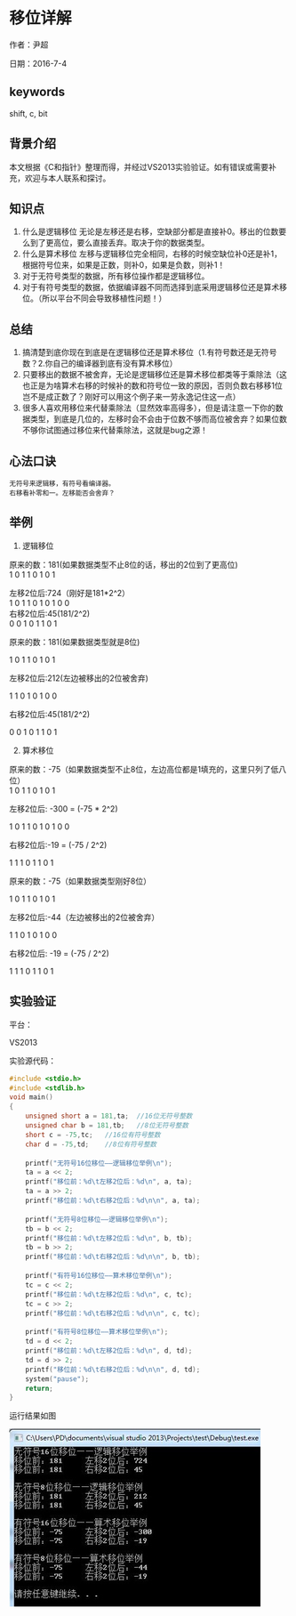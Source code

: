 # 移位详解

作者：尹超

日期：2016-7-4

## keywords

shift, c, bit

## 背景介绍

本文根据《C和指针》整理而得，并经过VS2013实验验证。如有错误或需要补充，欢迎与本人联系和探讨。

## 知识点

1.	什么是逻辑移位
无论是左移还是右移，空缺部分都是直接补0。移出的位数要么到了更高位，要么直接丢弃。取决于你的数据类型。
2.	什么是算术移位
左移与逻辑移位完全相同，右移的时候空缺位补0还是补1，根据符号位来，如果是正数，则补0，如果是负数，则补1！
3.	对于无符号类型的数据，所有移位操作都是逻辑移位。
4.	对于有符号类型的数据，依据编译器不同而选择到底采用逻辑移位还是算术移位。（所以平台不同会导致移植性问题！）

## 总结
1.	搞清楚到底你现在到底是在逻辑移位还是算术移位（1.有符号数还是无符号数？2.你自己的编译器到底有没有算术移位）
2.	只要移出的数据不被舍弃，无论是逻辑移位还是算术移位都类等于乘除法（这也正是为啥算术右移的时候补的数和符号位一致的原因，否则负数右移移1位岂不是成正数了？刚好可以用这个例子来一劳永逸记住这一点）
3.	很多人喜欢用移位来代替乘除法（显然效率高得多），但是请注意一下你的数据类型，到底是几位的，左移时会不会由于位数不够而高位被舍弃？如果位数不够你试图通过移位来代替乘除法，这就是bug之源！

## 心法口诀
```
无符号来逻辑移，有符号看编译器。
右移看补零和一。左移能否会舍弃？ 
```


## 举例
1.	逻辑移位

原来的数：181(如果数据类型不止8位的话，移出的2位到了更高位)
​	
1	0	1	1	0	1	0	1

左移2位后:724（刚好是181*2^2）
​	
1	0	1	1	0	1	0	1	0	0
​	
右移2位后:45(181/2^2)
​	
0	0	1	0	1	1	0	1

原来的数：181(如果数据类型就是8位)

1	0	1	1	0	1	0	1

左移2位后:212(左边被移出的2位被舍弃)	

1	1	0	1	0	1	0	0

右移2位后:45(181/2^2)

0	0	1	0	1	1	0	1

2.	算术移位

原来的数：-75（如果数据类型不止8位，左边高位都是1填充的，这里只列了低八位）
​	
1	0	1	1	0	1	0	1

左移2位后: -300 = (-75 * 2^2)		

1	0	1	1	0	1	0	1	0	0

右移2位后:-19 = (-75 / 2^2)

1	1	1	0	1	1	0	1

原来的数：-75（如果数据类型刚好8位）

1	0	1	1	0	1	0	1

左移2位后:-44（左边被移出的2位被舍弃） 		

1	1	0	1	0	1	0	0

右移2位后: -19 = (-75 / 2^2)

1	1	1	0	1	1	0	1


## 实验验证
平台：

VS2013

实验源代码：

```c
#include <stdio.h>
#include <stdlib.h>
void main()
{
	unsigned short a = 181,ta;	//16位无符号整数
	unsigned char b = 181,tb;	//8位无符号整数
	short c = -75,tc;	//16位有符号整数
	char d = -75,td;	//8位有符号整数

	printf("无符号16位移位——逻辑移位举例\n");
	ta = a << 2;
	printf("移位前：%d\t左移2位后：%d\n", a, ta);
	ta = a >> 2;
	printf("移位前：%d\t右移2位后：%d\n\n", a, ta);
	
	printf("无符号8位移位——逻辑移位举例\n");
	tb = b << 2;
	printf("移位前：%d\t左移2位后：%d\n", b, tb);
	tb = b >> 2;
	printf("移位前：%d\t右移2位后：%d\n\n", b, tb);
	
	printf("有符号16位移位——算术移位举例\n");
	tc = c << 2;
	printf("移位前：%d\t左移2位后：%d\n", c, tc);
	tc = c >> 2;
	printf("移位前：%d\t右移2位后：%d\n\n", c, tc);
	
	printf("有符号8位移位——算术移位举例\n");
	td = d << 2;
	printf("移位前：%d\t左移2位后：%d\n", d, td);
	td = d >> 2;
	printf("移位前：%d\t右移2位后：%d\n\n", d, td);
	system("pause");
	return;
}
```

运行结果如图

![shift_result](../imags/shift_result.jpg)



